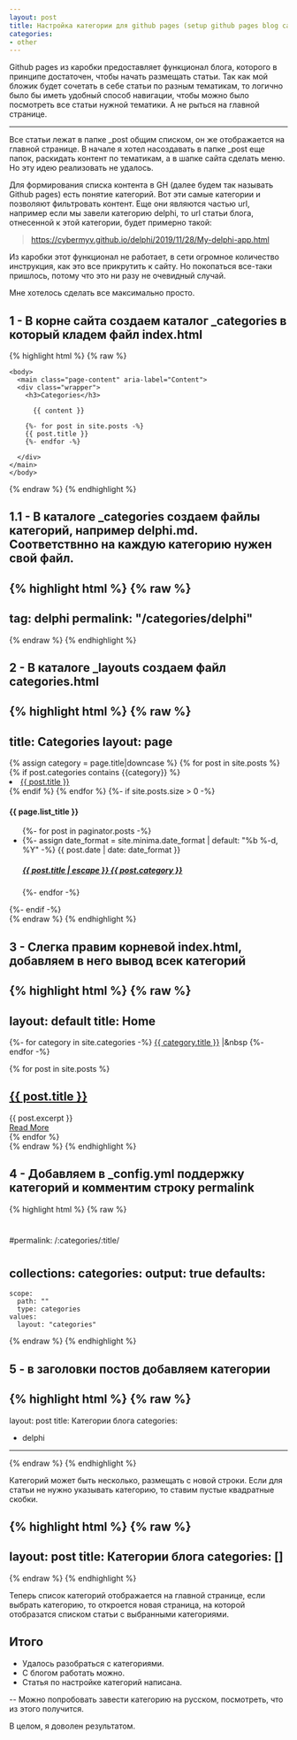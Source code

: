 ```yaml
---
layout: post
title: Настройка категории для github pages (setup github pages blog categories).
categories: 
- other
---
```


Github pages из каробки предоставляет функционал блога, которого в принципе достаточен, чтобы начать размещать статьи.
Так как мой бложик будет сочетать в себе статьи по разным тематикам, то логично было бы иметь удобный способ навигации, 
чтобы можно было посмотреть все статьи нужной тематики. А не рыться на главной странице.

---

Все статьи лежат в папке _post общим списком, он же отображается на главной странице.
В начале я хотел насоздавать в папке _post еще папок, раскидать контент по тематикам, а в шапке сайта сделать меню.
Но эту идею реализовать не удалось.

Для формирования списка контента в GH (далее будем так называть Github pages) есть понятие категорий.
Вот эти самые категории и позволяют фильтровать контент. Еще они являются частью url, например если мы завели категорию delphi, то url статьи блога, отнесенной к этой категории, будет примерно такой:
>https://cybermyv.github.io/delphi/2019/11/28/My-delphi-app.html


Из каробки этот функционал не работает, в сети огромное количество инструкция, как это все прикрутить к сайту. Но покопаться все-таки пришлось, потому что это ни разу не очевидный случай. 

Мне хотелось сделать все максимально просто.

## 1 - В корне сайта создаем каталог _categories в который кладем файл index.html

{% highlight html %}
{% raw %}
<!DOCTYPE html>
    <body>
      <main class="page-content" aria-label="Content">
      <div class="wrapper">
        <h3>Categories</h3>

          {{ content }}

        {%- for post in site.posts -%}
        {{ post.title }}
        {%- endfor -%}

      </div>
    </main>
    </body>
</html>
{% endraw %}
{% endhighlight %}

## 1.1 - В каталоге _categories создаем файлы категорий, например delphi.md. Соответствнно на каждую категорию нужен свой файл.

{% highlight html %}
{% raw %}
---
tag: delphi
permalink: "/categories/delphi"
---
{% endraw %}
{% endhighlight %}


## 2 - В каталоге _layouts создаем файл categories.html 

{% highlight html %}
{% raw %}
---
title: Categories
layout: page
---
<!DOCTYPE html>
<body>
<main class="page-content" aria-label="Content">
    <div class="wrapper">
        <div class="home">
    {% assign category = page.title|downcase %}
    {% for post in site.posts %}
        {% if post.categories contains {{category}}  %}
            <li><a href="{{post.url}}">{{ post.title }}</a></li>
        {% endif %}
    {% endfor %}
    {%- if site.posts.size > 0 -%}
    <h4 class="post-list-heading">{{ page.list_title }}</h4>
    <ul class="post-list">
        {%- for post in paginator.posts -%}
        <li>
            {%- assign date_format = site.minima.date_format | default: "%b %-d, %Y" -%}
            <span class="post-meta">{{ post.date | date: date_format }}</span>
            <h5>
                <a class="post-link" href="{{ post.url | relative_url }}">
                    {{ post.title | escape }}
                    {{ post.category }}
                </a>
            </h5>
        </li>
        {%- endfor -%}
    </ul>
    {%- endif -%}
</div>
{% endraw %}
{% endhighlight %}

## 3 - Слегка правим корневой index.html, добавляем в него вывод всек категорий 

{% highlight html %}
{% raw %}
---
layout: default
title: Home
---
{%- for category in site.categories -%}
  <a href="categories/{{ category.title | downcase}}.html">{{ category.title }}</a> |&nbsp
  {%- endfor -%}
<div class="posts">
  {% for post in site.posts %}
    <article class="post">
      <h1><a href="{{ site.baseurl }}{{ post.url }}">{{ post.title }}</a></h1>
      <div class="entry">
        {{ post.excerpt }}
      </div>
      <a href="{{ site.baseurl }}{{ post.url }}" class="read-more">Read More</a>
    </article>
  {% endfor %}
</div>
{% endraw %}
{% endhighlight %}

## 4 - Добавляем в _config.yml поддержку категорий и комментим строку permalink

{% highlight html %}
{% raw %}
# 
#permalink: /:categories/:title/
#

collections:
  categories:
    output: true
defaults:
  -
    scope:
      path: ""
      type: categories
    values:
      layout: "categories"
{% endraw %}
{% endhighlight %}
 
## 5 - в заголовки постов добавляем категории

{% highlight html %}
{% raw %}
---
layout: post
title: Категории блога
categories: 
- delphi
---
{% endraw %}
{% endhighlight %}

Категорий может быть несколько, размещать с новой строки. 
Если для статьи не нужно указывать категорию, то ставим пустые квадратные скобки.

{% highlight html %}
{% raw %}
---
layout: post
title: Категории блога
categories: []
---
{% endraw %}
{% endhighlight %}

Теперь список категорий отображается на главной странице, если выбрать категорию, то откроется новая страница, на которой отобразатся списком статьи с выбранными категориями.

## Итого

- Удалось разобраться с категориями.
- С блогом работать можно.
- Статья по настройке категорий написана.

-- Можно попробовать завести категорию на русском, посмотреть, что из этого получится. 

В целом, я доволен результатом.
